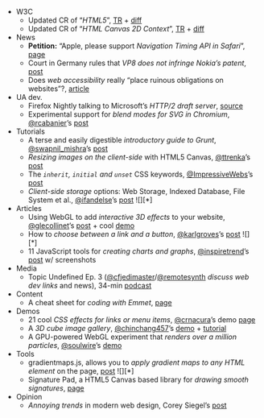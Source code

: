  - W3C
   - Updated CR of “*HTML5*”, [TR](http://www.w3.org/TR/2013/CR-html5-20130806/) + [diff](http://www.w3.org/TR/2013/CR-html5-20130806/,diff)
   - Updated CR of “*HTML Canvas 2D Context*”, [TR](http://www.w3.org/TR/2013/CR-2dcontext-20130806/) + [diff](http://www.w3.org/TR/2013/CR-2dcontext-20130806/,diff)
 - News
   - **Petition:** “Apple, please support *Navigation Timing API in Safari*”, [page](https://www.change.org/petitions/apple-please-support-navigation-timing-api-in-safari)
   - Court in Germany rules that *VP8 does not infringe Nokia’s patent*, [post](http://blog.webmproject.org/2013/08/good-news-from-germany.html)
   - Does *web accessibility* really “place ruinous obligations on websites”?, [article](http://www.hassellinclusion.com/2013/08/web-accessibility-ruinous-obligation/)
 - UA dev.
   - Firefox Nightly talking to Microsoft’s *HTTP/2 draft server*, [source](https://twitter.com/igrigorik/status/364585110982508544)
   - Experimental support for *blend modes for SVG in Chromium*, [@rcabanier]()’s [post](http://blogs.adobe.com/webplatform/2013/08/05/experimental-support-for-blend-modes-for-svg-in-chromium/) 
 - Tutorials
   - A terse and easily digestible *introductory guide to Grunt*, [@swapnil_mishra]()’s [post](http://howtonode.org/simplifying-chores-with-grunt)
   - *Resizing images on the client-side* with HTML5 Canvas, [@ttrenka]()’s [post](http://davidwalsh.name/resize-image-canvas)
   - The *`inherit`, `initial` and `unset`* CSS keywords,  [@ImpressiveWebs]()’s [post](http://www.impressivewebs.com/language-wide-features-css/)
   - *Client-side storage* options: Web Storage, Indexed Database, File System et al., [@ifandelse]()’s [post](http://tech.pro/blog/1486/client-side-storage-options) ![][*]
 - Articles
   - Using WebGL to add *interactive 3D effects* to your website, [@glecollinet]()’s [post](http://html5hub.com/using-webgl-to-add-3d-effects-to-your-website/) + cool [demo](http://glecollinet.github.io/webgl-demo/)
   - How to *choose between a link and a button*, [@karlgroves]()’s [post](http://www.karlgroves.com/2013/05/14/links-are-not-buttons-neither-are-divs-and-spans/) ![][*]
   - 11 JavaScript tools for *creating charts and graphs*, [@inspiretrend]()’s [post](http://inspiretrends.com/11-javascript-toolkit-for-creating-charts-and-graphs/) w/ screenshots
 - Media
   - Topic Undefined Ep. 3 ([@cfjedimaster]()/[@remotesynth]() *discuss web dev links* and news), 34-min [podcast](http://flippinawesome.org/topic-undefined/topic-undefined-episode-3/)
 - Content
   - A cheat sheet for *coding with Emmet*, [page](http://docs.emmet.io/cheat-sheet/)
 - Demos
   - 21 cool *CSS effects for links or menu items*, [@crnacura]()’s demo [page](http://tympanus.net/Development/CreativeLinkEffects/)
   - A *3D cube image gallery*, [@chinchang457]()’s [demo](http://codepen.io/chinchang/full/lLzyB) + [tutorial](http://css-tricks.com/creating-a-3d-cube-image-gallery/)
   - A GPU-powered WebGL experiment that *renders over a million particles*, [@soulwire]()’s [demo](http://creativejs.com/2013/08/gpu-particles/)
 - Tools
   - gradientmaps.js, allows you to *apply gradient maps to any HTML element* on the page, [post](http://blogs.adobe.com/webplatform/2013/08/06/gradientmaps-js-gradient-maps-for-html/) ![][*]
   - Signature Pad, a HTML5 Canvas based library for *drawing smooth signatures*, [page](http://szimek.github.io/signature_pad/)
 - Opinion
   - *Annoying trends* in modern web design, Corey Siegel’s [post](http://www.designyourway.net/blog/inspiration/annoying-trends-in-modern-web-design/)